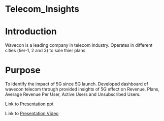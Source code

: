# Telecom_Insights

# Introduction
  Wavecon is a leading company in telecom industry. Operates in different cities (tier-1, 2 and 3) to sale thier plans.

# Purpose
  To identify the impact of 5G since 5G launch. Developed dashboard of wavecon telecom through provided insights of 5G effect on Revenue, Plans, Average Revenue Per User, Active Users and Unsubscribed Users.

Link to [Presentation ppt](https://github.com/Jayeshm93/Telecom_Insights/blob/04c5631e56d440643af2597332b3a3105bd3cb1a/Wavecon%20insights%20Presentation.pptx)

Link to [Presentation Video](https://www.linkedin.com/posts/jayesh-mahajan-a695841b8_codebasicsvirtualinternship-telecom-powerbi-activity-7154534538830897152-EOiR?utm_source=share&utm_medium=member_android)
